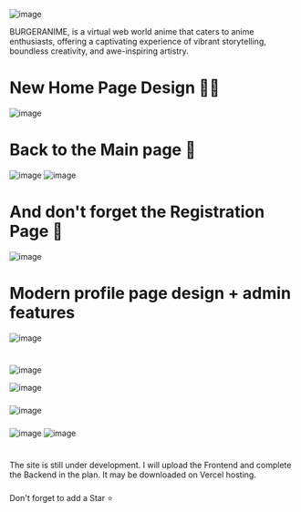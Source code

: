 ![image](https://github.com/amadich/BURGERANIME/assets/74735976/6037fbdf-989d-495b-965d-a26450f8e86f)

BURGERANIME,  is a virtual web world anime that caters to anime enthusiasts, offering a captivating experience of vibrant storytelling, boundless creativity, and awe-inspiring artistry.

# New Home Page Design 🐱‍👤

![image](https://github.com/amadich/BURGERANIME/assets/74735976/7d8b97b6-7fe4-480c-9c50-98252b640366)

# Back to the Main page 🙈
![image](https://github.com/amadich/BURGERANIME/assets/74735976/8df26769-c7f1-4e54-afe0-c3a06e68646c)
![image](https://github.com/amadich/BURGERANIME/assets/74735976/8b52246d-83d8-42d2-bbbc-42e1f96b7cd4)


# And don't forget the Registration Page 🙊
![image](https://github.com/amadich/BURGERANIME/assets/74735976/0950265c-c467-4178-8df9-38d403afeb0c)

# Modern profile page design + admin features
![image](https://github.com/amadich/BURGERANIME/assets/74735976/ed54de89-9612-408f-bc5a-6b850ae5c182)

#
![image](https://github.com/amadich/BURGERANIME/assets/74735976/9007a148-6d9f-41a6-b0d9-b47aaf560cc9)

![image](https://github.com/amadich/BURGERANIME/assets/74735976/00cd8928-9719-40f4-a41d-5e9a485741cc)


###

![image](https://github.com/amadich/BURGERANIME/assets/74735976/1ac8e2a7-41d4-412d-9500-d48c7dbe49ab)
###
![image](https://github.com/amadich/BURGERANIME/assets/74735976/338c199e-0e72-4c9c-b0e5-13578ea50a44)
![image](https://github.com/amadich/BURGERANIME/assets/74735976/b3729464-fc5e-431f-a032-9e41e0e7e358)


###
#
The site is still under development. I will upload the Frontend and complete the Backend in the plan. It may be downloaded on Vercel hosting.
###
Don't forget to add a Star ⭐
